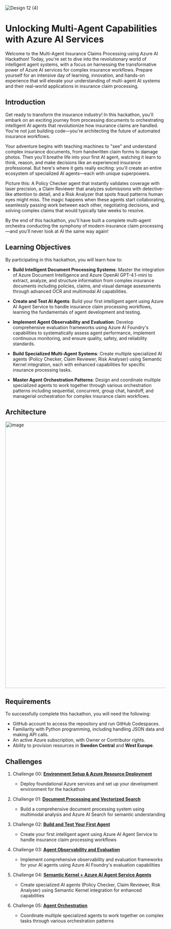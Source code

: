 ![Design 12 (4)](https://github.com/user-attachments/assets/5ee37af8-bf8a-41ec-a4f9-9b8afb903b6c)

# Unlocking Multi-Agent Capabilities with Azure AI Services

Welcome to the Multi-Agent Insurance Claims Processing using Azure AI Hackathon! Today, you're set to dive into the revolutionary world of intelligent agent systems, with a focus on harnessing the transformative power of Azure AI services for complex insurance workflows. Prepare yourself for an intensive day of learning, innovation, and hands-on experience that will elevate your understanding of multi-agent AI systems and their real-world applications in insurance claim processing.

## Introduction

Get ready to transform the insurance industry! In this hackathon, you'll embark on an exciting journey from processing documents to orchestrating intelligent AI agents that revolutionize how insurance claims are handled. You're not just building code—you're architecting the future of automated insurance workflows.

Your adventure begins with teaching machines to "see" and understand complex insurance documents, from handwritten claim forms to damage photos. Then you'll breathe life into your first AI agent, watching it learn to think, reason, and make decisions like an experienced insurance professional. But here's where it gets really exciting: you'll create an entire ecosystem of specialized AI agents—each with unique superpowers.

Picture this: A Policy Checker agent that instantly validates coverage with laser precision, a Claim Reviewer that analyzes submissions with detective-like attention to detail, and a Risk Analyzer that spots fraud patterns human eyes might miss. The magic happens when these agents start collaborating, seamlessly passing work between each other, negotiating decisions, and solving complex claims that would typically take weeks to resolve.

By the end of this hackathon, you'll have built a complete multi-agent orchestra conducting the symphony of modern insurance claim processing—and you'll never look at AI the same way again!


## Learning Objectives

By participating in this hackathon, you will learn how to:

- **Build Intelligent Document Processing Systems**: Master the integration of Azure Document Intelligence and Azure OpenAI GPT-4.1-mini to extract, analyze, and structure information from complex insurance documents including policies, claims, and visual damage assessments through advanced OCR and multimodal AI capabilities.

- **Create and Test AI Agents**: Build your first intelligent agent using Azure AI Agent Service to handle insurance claim processing workflows, learning the fundamentals of agent development and testing.

- **Implement Agent Observability and Evaluation**: Develop comprehensive evaluation frameworks using Azure AI Foundry's capabilities to systematically assess agent performance, implement continuous monitoring, and ensure quality, safety, and reliability standards.

- **Build Specialized Multi-Agent Systems**: Create multiple specialized AI agents (Policy Checker, Claim Reviewer, Risk Analyser) using Semantic Kernel integration, each with enhanced capabilities for specific insurance processing tasks.

- **Master Agent Orchestration Patterns**: Design and coordinate multiple specialized agents to work together through various orchestration patterns including sequential, concurrent, group chat, handoff, and managerial orchestration for complex insurance claim workflows.

## Architecture
<img width="1815" height="834" alt="image" src="https://github.com/user-attachments/assets/b48d36f0-54c6-4792-82d8-5e1fe558daab" />

## Requirements
To successfully complete this hackathon, you will need the following:

- GitHub account to access the repository and run GitHub Codespaces.
- Familiarity with Python programming, including handling JSON data and making API calls.
- An active Azure subscription, with Owner or Contributor rights.
- Ability to provision resources in **Sweden Central** and **West Europe**.

## Challenges

1. Challenge 00: **[Environment Setup & Azure Resource Deployment](challenge-0/README.md)**
   - Deploy foundational Azure services and set up your development environment for the hackathon

2. Challenge 01: **[Document Processing and Vectorized Search](challenge-1/README.md)**
   - Build a comprehensive document processing system using multimodal analysis and Azure AI Search for semantic understanding

3. Challenge 02: **[Build and Test Your First Agent](challenge-2/README.md)**
   - Create your first intelligent agent using Azure AI Agent Service to handle insurance claim processing workflows

4. Challenge 03: **[Agent Observability and Evaluation](challenge-3/README.md)**
   - Implement comprehensive observability and evaluation frameworks for your AI agents using Azure AI Foundry's evaluation capabilities

5. Challenge 04: **[Semantic Kernel + Azure AI Agent Service Agents](challenge-4/readme.md)**
   - Create specialized AI agents (Policy Checker, Claim Reviewer, Risk Analyser) using Semantic Kernel integration for enhanced capabilities

6. Challenge 05: **[Agent Orchestration](challenge-5/readme.md)**
   - Coordinate multiple specialized agents to work together on complex tasks through various orchestration patterns
